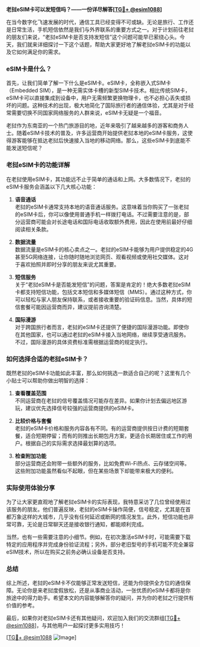 **老挝eSIM卡可以发短信吗？——一份详尽解答[[TG💪+ @esim1088](https://t.me/s/esim1088)]**

在当今数字化飞速发展的时代，通信工具已经变得不可或缺。无论是旅行、工作还是日常生活，手机短信依然是我们与外界联系的重要方式之一。对于计划前往老挝的朋友们来说，“老挝eSIM卡是否支持发短信”这个问题可能早已萦绕心头。今天，我们就来详细探讨一下这个话题，帮助大家更好地了解老挝eSIM卡的功能以及它如何满足你的需求。

### eSIM卡是什么？

首先，让我们简单了解一下什么是eSIM卡。eSIM卡，全称嵌入式SIM卡（Embedded SIM），是一种无需实体卡槽的新型SIM卡技术。相比传统SIM卡，eSIM卡可以直接集成到设备中，用户无需频繁更换物理卡，也不必担心丢失或损坏的问题。这种技术的出现，极大地简化了国际旅行者的通信体验，尤其是对于经常需要切换不同国家网络服务的人群来说，eSIM卡无疑是一个福音。

老挝作为东南亚的一个热门旅游目的地，近年来吸引了越来越多的游客和商务人士。随着eSIM卡技术的普及，许多运营商开始提供老挝本地的eSIM卡服务，这使得游客能够在抵达老挝后快速接入当地的移动网络。那么，这些eSIM卡到底能不能发送短信呢？

### 老挝eSIM卡的功能详解

在老挝使用eSIM卡，其功能远不止于简单的通话和上网。大多数情况下，老挝的eSIM卡服务会涵盖以下几大核心功能：

1. **语音通话**  
   老挝的eSIM卡通常支持本地的语音通话服务。这意味着当你购买了一张老挝的eSIM卡后，你可以像使用普通手机一样拨打电话。不过需要注意的是，部分运营商可能会对长途电话和国际电话收取额外费用，因此在使用前最好仔细阅读相关条款。

2. **数据流量**  
   数据流量是eSIM卡的核心卖点之一。老挝的eSIM卡能够为用户提供稳定的4G甚至5G网络连接，让你随时随地浏览网页、观看视频或使用社交媒体。这对于喜欢拍照并即时分享的朋友来说尤其重要。

3. **短信服务**  
   关于“老挝eSIM卡是否能发短信”的问题，答案是肯定的！绝大多数老挝eSIM卡都支持短信功能，包括文本短信和多媒体短信（MMS）。通过这种方式，你可以轻松与家人朋友保持联系，或者接收重要的验证码信息。当然，具体的短信套餐可能因运营商而异，建议提前咨询清楚。

4. **国际漫游**  
   对于跨国旅行者而言，老挝的eSIM卡还提供了便捷的国际漫游功能。即使你在其他国家，也可以通过老挝的eSIM卡接入当地网络，继续享受通讯服务。不过，国际漫游的具体资费标准需根据运营商的规定执行。

### 如何选择合适的老挝eSIM卡？

既然老挝的eSIM卡功能如此丰富，那么如何挑选一款适合自己的呢？这里有几个小贴士可以帮助你做出明智的选择：

1. **查看覆盖范围**  
   不同运营商在老挝的信号覆盖情况可能存在差异。如果你计划去偏远地区游玩，建议优先选择信号较强的运营商提供的eSIM卡。

2. **比较价格与套餐**  
   老挝的eSIM卡价格和服务内容各有不同。有的运营商提供按日计费的短期套餐，适合短期停留；而有的则推出长期包月方案，更适合长期居住或工作的用户。根据自己的实际需求选择最划算的选项。

3. **检查附加功能**  
   部分运营商还会附带一些额外的服务，比如免费Wi-Fi热点、云存储空间等。这些附加功能虽然看似不起眼，但在某些场景下却能带来极大的便利。

### 实际使用体验分享

为了让大家更直观地了解老挝eSIM卡的实际表现，我特意采访了几位曾经使用过该服务的朋友。他们普遍反映，老挝的eSIM卡操作简便，信号稳定，尤其是在首都万象这样的大城市，几乎没有任何延迟或断网的情况发生。此外，短信功能也非常可靠，无论是日常聊天还是接收银行通知，都能顺利完成。

当然，也有一些需要注意的小细节。例如，在初次激活eSIM卡时，可能需要下载特定的应用程序并完成身份验证流程；另外，部分老旧型号的手机可能不完全兼容eSIM技术，所以在购买之前务必确认设备是否支持。

### 总结

综上所述，老挝的eSIM卡不仅能够正常发送短信，还能为你提供全方位的通信保障。无论你是来老挝度假放松，还是从事商业活动，一张优质的eSIM卡都将是你旅途中的得力助手。希望本文的内容能够解答你的疑问，并为你的老挝之行提供有价值的参考。

最后，如果你对老挝eSIM卡还有其他疑问，欢迎加入我们的交流群组[[TG💪+ @esim1088](https://t.me/s/esim1088)]，与其他用户一起探讨更多实用技巧！

[[TG💪+ @esim1088](https://t.me/s/esim1088) ![Image](https://i.postimg.cc/4NQfJmqS/Snipaste-2025-05-13-00-14-12.png)]